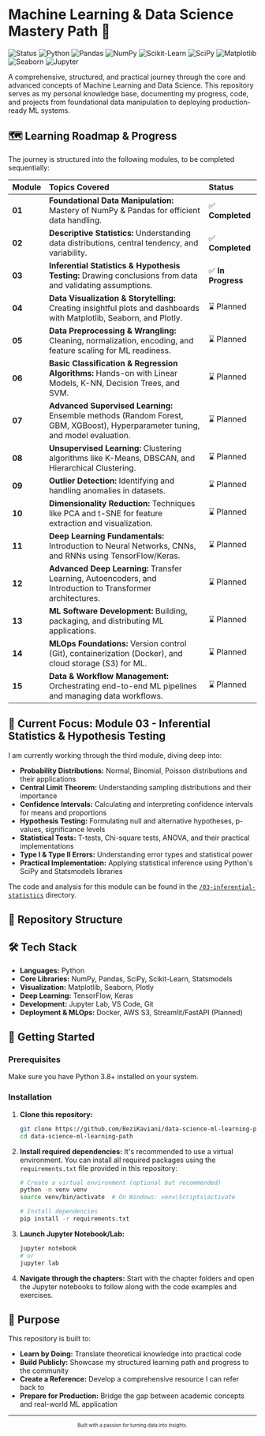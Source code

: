 # Machine Learning & Data Science Mastery Path 🚀

![Status](https://img.shields.io/badge/Status-In%20Progress-blueviolet)
![Python](https://img.shields.io/badge/Python-3.x-3776AB?logo=python&logoColor=white)
![Pandas](https://img.shields.io/badge/Pandas-2.0+-150458?logo=pandas&logoColor=white)
![NumPy](https://img.shields.io/badge/NumPy-1.24+-013243?logo=numpy&logoColor=white)
![Scikit-Learn](https://img.shields.io/badge/Scikit%20Learn-1.2+-F7931E?logo=scikit-learn&logoColor=white)
![SciPy](https://img.shields.io/badge/SciPy-1.10+-8CAAE6?logo=scipy&logoColor=white)
![Matplotlib](https://img.shields.io/badge/Matplotlib-3.7+-11557C?style=flat&logo=matplotlib&logoColor=white)
![Seaborn](https://img.shields.io/badge/Seaborn-0.12+-4C72B0?style=flat&logo=seaborn&logoColor=white)
![Jupyter](https://img.shields.io/badge/Jupyter-Notebook-F37626?logo=jupyter&logoColor=white)

A comprehensive, structured, and practical journey through the core and advanced concepts of Machine Learning and Data Science. This repository serves as my personal knowledge base, documenting my progress, code, and projects from foundational data manipulation to deploying production-ready ML systems.

## 🗺️ Learning Roadmap & Progress

The journey is structured into the following modules, to be completed sequentially:

| Module | Topics Covered | Status |
|:-------|:---------------|:-------|
| **01** | **Foundational Data Manipulation:** Mastery of NumPy & Pandas for efficient data handling. | ✅ **Completed** |
| **02** | **Descriptive Statistics:** Understanding data distributions, central tendency, and variability. | ✅ **Completed** |
| **03** | **Inferential Statistics & Hypothesis Testing:** Drawing conclusions from data and validating assumptions. | ✅ **In Progress** |
| **04** | **Data Visualization & Storytelling:** Creating insightful plots and dashboards with Matplotlib, Seaborn, and Plotly. | ⌛ Planned |
| **05** | **Data Preprocessing & Wrangling:** Cleaning, normalization, encoding, and feature scaling for ML readiness. | ⌛ Planned |
| **06** | **Basic Classification & Regression Algorithms:** Hands-on with Linear Models, K-NN, Decision Trees, and SVM. | ⌛ Planned |
| **07** | **Advanced Supervised Learning:** Ensemble methods (Random Forest, GBM, XGBoost), Hyperparameter tuning, and model evaluation. | ⌛ Planned |
| **08** | **Unsupervised Learning:** Clustering algorithms like K-Means, DBSCAN, and Hierarchical Clustering. | ⌛ Planned |
| **09** | **Outlier Detection:** Identifying and handling anomalies in datasets. | ⌛ Planned |
| **10** | **Dimensionality Reduction:** Techniques like PCA and t-SNE for feature extraction and visualization. | ⌛ Planned |
| **11** | **Deep Learning Fundamentals:** Introduction to Neural Networks, CNNs, and RNNs using TensorFlow/Keras. | ⌛ Planned |
| **12** | **Advanced Deep Learning:** Transfer Learning, Autoencoders, and Introduction to Transformer architectures. | ⌛ Planned |
| **13** | **ML Software Development:** Building, packaging, and distributing ML applications. | ⌛ Planned |
| **14** | **MLOps Foundations:** Version control (Git), containerization (Docker), and cloud storage (S3) for ML. | ⌛ Planned |
| **15** | **Data & Workflow Management:** Orchestrating end-to-end ML pipelines and managing data workflows. | ⌛ Planned |

## 🚀 Current Focus: Module 03 - Inferential Statistics & Hypothesis Testing

I am currently working through the third module, diving deep into:

-   **Probability Distributions:** Normal, Binomial, Poisson distributions and their applications
-   **Central Limit Theorem:** Understanding sampling distributions and their importance
-   **Confidence Intervals:** Calculating and interpreting confidence intervals for means and proportions
-   **Hypothesis Testing:** Formulating null and alternative hypotheses, p-values, significance levels
-   **Statistical Tests:** T-tests, Chi-square tests, ANOVA, and their practical implementations
-   **Type I & Type II Errors:** Understanding error types and statistical power
-   **Practical Implementation:** Applying statistical inference using Python's SciPy and Statsmodels libraries

The code and analysis for this module can be found in the [`/03-inferential-statistics`](./03-inferential-statistics) directory.

## 📂 Repository Structure



## 🛠️ Tech Stack

*   **Languages:** Python
*   **Core Libraries:** NumPy, Pandas, SciPy, Scikit-Learn, Statsmodels
*   **Visualization:** Matplotlib, Seaborn, Plotly
*   **Deep Learning:** TensorFlow, Keras
*   **Development:** Jupyter Lab, VS Code, Git
*   **Deployment & MLOps:** Docker, AWS S3, Streamlit/FastAPI (Planned)

## 🚀 Getting Started

### Prerequisites

Make sure you have Python 3.8+ installed on your system.

### Installation

1.  **Clone this repository:**
    ```bash
    git clone https://github.com/BeziKaviani/data-science-ml-learning-path.git
    cd data-science-ml-learning-path
    ```

2.  **Install required dependencies:**
    It's recommended to use a virtual environment. You can install all required packages using the `requirements.txt` file provided in this repository:

    ```bash
    # Create a virtual environment (optional but recommended)
    python -m venv venv
    source venv/bin/activate  # On Windows: venv\Scripts\activate

    # Install dependencies
    pip install -r requirements.txt
    ```

3.  **Launch Jupyter Notebook/Lab:**
    ```bash
    jupyter notebook
    # or
    jupyter lab
    ```

4.  **Navigate through the chapters:**
    Start with the chapter folders and open the Jupyter notebooks to follow along with the code examples and exercises.

## 🌱 Purpose

This repository is built to:
*   **Learn by Doing:** Translate theoretical knowledge into practical code
*   **Build Publicly:** Showcase my structured learning path and progress to the community
*   **Create a Reference:** Develop a comprehensive resource I can refer back to
*   **Prepare for Production:** Bridge the gap between academic concepts and real-world ML application

---

<div align="center">
<sub><sup>Built with a passion for turning data into insights.</sup></sub>
</div>
